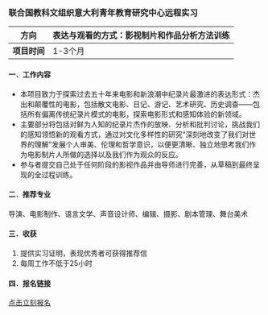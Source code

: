 ### 联合国教科文组织意大利青年教育研究中心远程实习


| **方向**   |  表达与观看的方式：影视制片和作品分析方法训练 |
|----------|-------------------------|
| **项目时间** | 1-3个月                   |

#### 一．工作内容

- 本项目致力于探索过去五十年来电影和新浪潮中纪录片最激进的表达形式：杰出和颠覆性的电影，包括散文电影、日记、游记、艺术研究、历史调查——包括所有偏离传统纪录片模式的电影，探索电影形式和感知体验的新领域。
- 主要部分将包括对鲜为人知的纪录片杰作的放映、分析和批判讨论，挑战我们的感知领悟新的观看方式，通过对文化多样性的研究“深刻地改变了我们对世界的理解”发展个人审美、伦理和哲学意识，以便更清晰、独立地思考我们作为电影制片人所做的选择以及我们作为观众的反应。
- 参与者提交自己处于任何阶段的影视作品并由导师进行完善，从草稿到最终呈现的全过程训练。


#### 二．推荐专业

导演、电影制作、语言文学、声音设计师、编辑、摄影、剧本管理、舞台美术


#### 三．收获
1. 提供实习证明，表现优秀者可获得推荐信
2. 每周工作不低于25小时


#### 四．报名链接
[点击立刻报名](https://ezygcyygfb.feishu.cn/share/base/form/shrcnyoWDn0NwQnTyfwrxo3XOnh)
